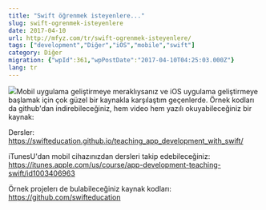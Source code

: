 ```yaml
---
title: "Swift öğrenmek isteyenlere..."
slug: swift-ogrenmek-isteyenlere
date: 2017-04-10
url: http://mfyz.com/tr/swift-ogrenmek-isteyenlere/
tags: ["development","Diğer","iOS","mobile","swift"]
category: Diğer
migration: {"wpId":361,"wpPostDate":"2017-04-10T04:25:03.000Z"}
lang: tr
---
```


![](/images/archive/tr/2017/04/swift_icon.png)Mobil uygulama geliştirmeye meraklıysanız ve iOS uygulama geliştirmeye başlamak için çok güzel bir kaynakla karşılaştım geçenlerde. Örnek kodları da github'dan indirebileceğiniz, hem video hem yazılı okuyabileceğiniz bir kaynak:

Dersler: https://swifteducation.github.io/teaching_app_development_with_swift/

iTunesU'dan mobil cihazınızdan dersleri takip edebileceğiniz: https://itunes.apple.com/us/course/app-development-teaching-swift/id1003406963

Örnek projelerı de bulabileceğiniz kaynak kodları: https://github.com/swifteducation
